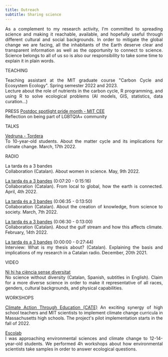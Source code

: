 ```yaml
---
title: Outreach
subtitle: Sharing science
---
```

<style>body {text-align: justify}</style>

As a complement to my research activity, I'm committed to spreading science and making it reachable, available, and hopefully useful through different cultural and social backgrounds.
In order to mitigate the global change we are facing, all the inhabitants of the Earth deserve clear and transparent information as well as the opportunity to
connect to science. Science belongs to all of us so is also our responsibility to take some time to explain it in plain words.

TEACHING

Teaching assistant at the MIT graduate course "Carbon Cycle and Ecosystem Ecology". Spring semester 2022 and 2023.<br>
Lecture about the role of nutrients in the carbon cycle, R programming, and using R to solve ecological problems (AI models, GIS, statistics, data curation...)

PRESS
[Postdoc spotlight pride month - MIT CEE](https://cee.mit.edu/helena-vallicrosa-postdoc-spotlight-pride-month/)<br>
Reflection on being part of LGBTQIA+ community

TALKS

[Vedruna - Tordera](https://www.vedrunatordera.org/)<br>
To 10-year-old students. About the matter cycle and its implications for climate change. March, 17th 2022.

RADIO

La tarda és a 3 bandes<br>
Collaboration (Catalan). About women in science. May, 9th 2022.

[La tarda és a 3 bandes](https://radiotordera.alacarta.cat/la-tarda-es/capitol/la_tarda_es_a_3_bandes_04042022) (0:07:20 - 0:15:16)<br>
Collaboration (Catalan). From local to global, how the earth is connected. April, 4th 2022.

[La tarda és a 3 bandes](https://radiotordera.alacarta.cat/la-tarda-es/capitol/la_tarda_es_a_3_bandes_07032022) (0:06:35 - 0:13:50)<br>
Collaboration (Catalan). About the creation of knowledge, from science to society. March, 7th 2022.

[La tarda és a 3 bandes](https://radiotordera.alacarta.cat/la-tarda-es/capitol/la_tarda_es_a_3_bandes_14022022) (0:06:30 - 0:13:00)<br>
Collaboration (Catalan). About the gulf stream and how this affects climate. February, 14th 2022.

[La tarda és a 3 bandes](http://radiotordera.cat/radio/?p=96765) (0:00:00 - 0:27:44)<br>
Interview: What is my thesis about? (Catalan). Explaining the basis and implications of my research in a Catalan radio. December, 20th 2021.

VIDEO

[Ni hi ha ciència sense diversitat](https://www.youtube.com/watch?app=desktop&v=8nn4dMdkvhI)<br>
No science without diversity (Catalan, Spanish, subtitles in English). Claim for a more diverse science in order to make it representative of all races, genders, 
cultural backgrounds, and physical capabilities.

WORKSHOPS

[Climate Action Through Education (CATE)](https://ceepr.mit.edu/cate/)
An exciting synergy of high school teachers and MIT scientists to implement climate change curricula in Massachusetts high schools. The project's pilot implementation starts in the fall of 2022.

[Escolab](https://escolab.bcn.cat/en)<br>
I was approaching environmental sciences and climate change to 12-14-year-old students. We performed 4h workshops about how environmental scientists take samples 
in order to answer ecological questions.
